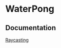 # WaterPong

## Documentation

[Raycasting](https://www.bfilipek.com/2012/06/select-mouse-opengl.html)
